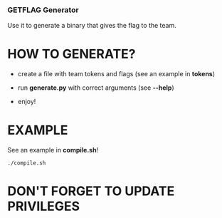 ### GETFLAG Generator

Use it to generate a binary that gives the flag to the team.

# HOW TO GENERATE?

 - create a file with team tokens and flags (see an example in **tokens**)

 - run **generate.py** with correct arguments (see __--help__)

 - enjoy!

# EXAMPLE

See an example in **compile.sh**!

```
./compile.sh
```

# DON'T FORGET TO UPDATE PRIVILEGES
